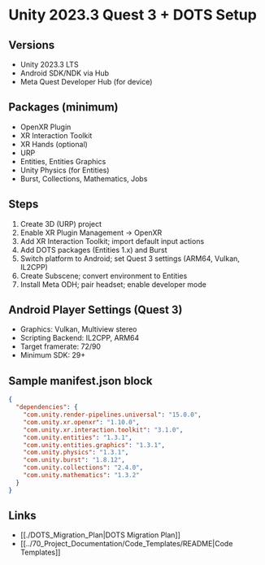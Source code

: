 # Unity 2023.3 Quest 3 + DOTS Setup

## Versions
- Unity 2023.3 LTS
- Android SDK/NDK via Hub
- Meta Quest Developer Hub (for device)

## Packages (minimum)
- OpenXR Plugin
- XR Interaction Toolkit
- XR Hands (optional)
- URP
- Entities, Entities Graphics
- Unity Physics (for Entities)
- Burst, Collections, Mathematics, Jobs

## Steps
1. Create 3D (URP) project
2. Enable XR Plugin Management → OpenXR
3. Add XR Interaction Toolkit; import default input actions
4. Add DOTS packages (Entities 1.x) and Burst
5. Switch platform to Android; set Quest 3 settings (ARM64, Vulkan, IL2CPP)
6. Create Subscene; convert environment to Entities
7. Install Meta ODH; pair headset; enable developer mode

## Android Player Settings (Quest 3)
- Graphics: Vulkan, Multiview stereo
- Scripting Backend: IL2CPP, ARM64
- Target framerate: 72/90
- Minimum SDK: 29+

## Sample manifest.json block
```json
{
  "dependencies": {
    "com.unity.render-pipelines.universal": "15.0.0",
    "com.unity.xr.openxr": "1.10.0",
    "com.unity.xr.interaction.toolkit": "3.1.0",
    "com.unity.entities": "1.3.1",
    "com.unity.entities.graphics": "1.3.1",
    "com.unity.physics": "1.3.1",
    "com.unity.burst": "1.8.12",
    "com.unity.collections": "2.4.0",
    "com.unity.mathematics": "1.3.2"
  }
}
```

## Links
- [[./DOTS_Migration_Plan|DOTS Migration Plan]]
- [[../70_Project_Documentation/Code_Templates/README|Code Templates]]
